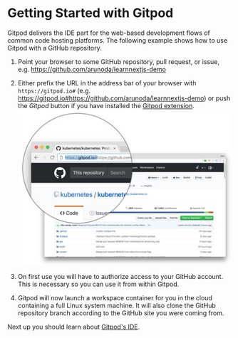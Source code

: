 # Getting Started with Gitpod

Gitpod delivers the IDE part for the web-based development flows of common code hosting platforms. The following example 
shows how to use Gitpod with a GitHub repository.

1. Point your browser to some GitHub repository, pull request, or issue, e.g. https://github.com/arunoda/learnnextjs-demo
2. Either prefix the URL in the address bar of your browser with `https://gitpod.io#` (e.g. https://gitpod.io#https://github.com/arunoda/learnnextjs-demo) or push the _Gitpod_ button if you 
have installed the [Gitpod extension](20_Browser_Extension.md). ![](./images/gitpod_prefix.jpg)

3. On first use you will have to authorize access to your GitHub account. This is necessary so you can use it from within Gitpod.
4. Gitpod will now launch a workspace container for you in the cloud containing a full Linux system machine. It will also clone the GitHub repository branch 
according to the GitHub site you were coming from.

Next up you should learn about [Gitpod's IDE](./50_IDE.html).